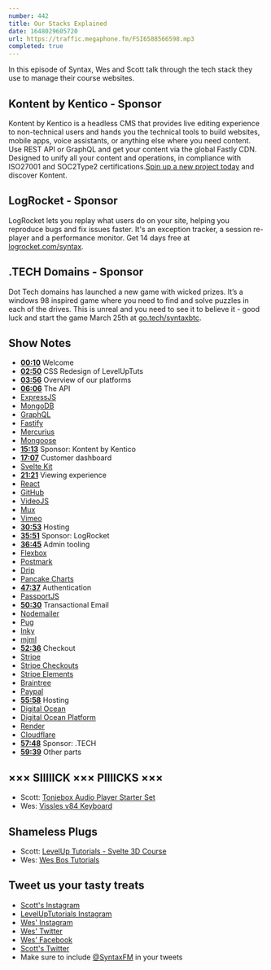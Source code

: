 ```yaml
---
number: 442
title: Our Stacks Explained
date: 1648029605720
url: https://traffic.megaphone.fm/FSI6588566598.mp3
completed: true
---
```


In this episode of Syntax, Wes and Scott talk through the tech stack they use to manage their course websites.

## Kontent by Kentico  - Sponsor

Kontent by Kentico is a headless CMS that provides live editing experience to non-technical users and hands you the technical tools to build websites, mobile apps, voice assistants, or anything else where you need content. Use REST API or GraphQL and get your content via the global Fastly CDN. Designed to unify all your content and operations, in compliance with ISO27001 and SOC2Type2 certifications.[Spin up a new project today](kontent.ai/syntax) and discover Kontent.

## LogRocket - Sponsor

LogRocket lets you replay what users do on your site, helping you reproduce bugs and fix issues faster. It's an exception tracker, a session re-player and a performance monitor. Get 14 days free at [logrocket.com/syntax](https://logrocket.com/syntax).

## .TECH Domains - Sponsor

Dot Tech domains has launched a new game with wicked prizes. It’s a windows 98 inspired game where you need to find and solve puzzles in each of the drives. This is unreal and you need to see it to believe it - good luck and start the game March 25th at [go.tech/syntaxbtc](https://go.tech/syntaxbtc).

## Show Notes

* **[00:10](#t=00:10)** Welcome
* **[02:50](#t=02:50)** CSS Redesign of LevelUpTuts
* **[03:56](#t=03:56)** Overview of our platforms
* **[06:06](#t=06:06)** The API
* [ExpressJS](http://expressjs.com)
* [MongoDB](https://www.mongodb.com)
* [GraphQL](https://www.graphql.com)
* [Fastify](https://www.fastify.io)
* [Mercurius](https://mercurius.dev)
* [Mongoose](https://mongoosejs.com)
* **[15:13](#t=15:13)** Sponsor: Kontent by Kentico
* **[17:07](#t=17:07)** Customer dashboard
* [Svelte Kit](https://kit.svelte.dev)
* **[21:21](#t=21:21)** Viewing experience
* [React](https://reactjs.org)
* [GitHub](https://github.com)
* [VideoJS](https://videojs.com)
* [Mux](https://mux.com)
* [Vimeo](https://vimeo.com)
* **[30:53](#t=30:53)** Hosting
* **[35:51](#t=35:51)** Sponsor: LogRocket
* **[36:45](#t=36:45)** Admin tooling
* [Flexbox](https://developer.mozilla.org/en-US/docs/Learn/CSS/CSS_layout/Flexbox)
* [Postmark](https://postmarkapp.com)
* [Drip](https://www.drip.com)
* [Pancake Charts](https://pancake-charts.surge.sh)
* **[47:37](#t=47:37)** Authentication
* [PassportJS](https://www.passportjs.org)
* **[50:30](#t=50:30)** Transactional Email
* [Nodemailer](https://nodemailer.com)
* [Pug](https://pugjs.org/api/getting-started.html)
* [Inky](https://github.com/foundation/inky)
* [mjml](https://mjml.io)
* **[52:36](#t=52:36)** Checkout
* [Stripe](https://stripe.com/)
* [Stripe Checkouts](https://stripe.com/payments/checkout)
* [Stripe Elements](https://stripe.com/payments/elements)
* [Braintree](https://www.braintreepayments.com)
* [Paypal](https://www.paypal.com)
* **[55:58](#t=55:58)** Hosting
* [Digital Ocean](https://www.digitalocean.com)
* [Digital Ocean Platform](https://www.digitalocean.com/products/app-platform)
* [Render](https://render.com)
* [Cloudflare](https://www.cloudflare.com/)
* **[57:48](#t=57:48)** Sponsor: .TECH
* **[59:39](#t=59:39)** Other parts

## ××× SIIIIICK ××× PIIIICKS ×××

* Scott: [Toniebox Audio Player Starter Set](https://amzn.to/3JaZR7b)
* Wes: [Vissles v84 Keyboard](https://vissles.com/products/v84-wireless-mechanical-keyboard-hot-swappable?variant=39507703758947)

## Shameless Plugs

* Scott: [LevelUp Tutorials - Svelte 3D Course](https://leveluptutorials.com/tutorials/svelte-3d/what-is-svelte-cubed)
* Wes: [Wes Bos Tutorials](https://wesbos.com/courses)

## Tweet us your tasty treats

* [Scott's Instagram](https://www.instagram.com/stolinski/)
* [LevelUpTutorials Instagram](https://www.instagram.com/LevelUpTutorials/)
* [Wes' Instagram](https://www.instagram.com/wesbos/)
* [Wes' Twitter](https://twitter.com/wesbos)
* [Wes' Facebook](https://www.facebook.com/wesbos.developer)
* [Scott's Twitter](https://twitter.com/stolinski)
* Make sure to include [@SyntaxFM](https://twitter.com/SyntaxFM) in your tweets
